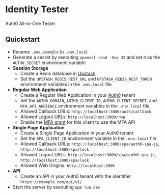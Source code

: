 # Identity Tester

Auth0 All-in-One Tester

## Quickstart

- Rename `.env.example` to `.env.local`
- Generate a secret by executing `openssl rand -hex 32` and set it as the `AUTH0_SECRET` environment variable
- **Session Storage**
  - Create a Redis database in [Upstash](https://upstash.com/)
  - Set the `UPSTASH_REDIS_REST_URL` and `UPSTASH_REDIS_REST_TOKEN` environment variables in the `.env.local` file
- **Regular Web Application**
  - Create a Regular Web Application in your [Auth0](https://auth0.com/) tenant
  - Set the `AUTH0_DOMAIN`, `AUTH0_CLIENT_ID`, `AUTH0_CLIENT_SECRET`, and `MFA_API_AUDIENCE` environment variables in the `.env.local` file
  - Allowed Callback URLs: `http://localhost:3000/auth/callback`
  - Allowed Logout URLs: `http://localhost:3000/rwa`
  - Enable the [MFA grant](https://auth0.com/docs/secure/multi-factor-authentication/multi-factor-authentication-developer-resources/mfa-api) for this client to use the MFA API
- **Single Page Application**
  - Create a Single Page Application in your Auth0 tenant
  - Set the `SPA_CLIENT_ID` environment variable in the `.env.local` file
  - Allowed Callback URLs: `http://localhost:3000/spa/auth0-spa-js`, `http://localhost:3000/spa/lock`
  - Allowed Logout URLs: `http://localhost:3000/spa/auth0-spa-js`, `http://localhost:3000/spa/lock`
  - Allowed Web Origins: `http://localhost:3000`
- **API**
  - Create an API in your Auth0 tenant with the identifier `https://example.com/api/v1/`
- Start the server by executing `npm run dev`
  
